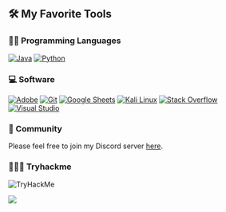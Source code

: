 ## 🛠️ My Favorite Tools

### 👨‍💻 Programming Languages

<p>
    <a href="#"><img alt="Java" src="https://img.shields.io/static/v1?style=for-the-badge&message=Java&color=222222&logo=Java&logoColor=F7DF1E&label="></a>
    <a href="#"><img alt="Python" src="https://img.shields.io/static/v1?style=for-the-badge&message=Python&color=3776AB&logo=Python&logoColor=FFFFFF&label="></a>

### 💻 Software

<p>
    <a href="#"><img alt="Adobe" src="https://img.shields.io/static/v1?style=for-the-badge&message=Adobe&color=FF0000&logo=Adobe&logoColor=FFFFFF&label="></a>
    <a href="#"><img alt="Git" src="https://img.shields.io/static/v1?style=for-the-badge&message=Git&color=F05032&logo=Git&logoColor=FFFFFF&label="></a>
    <a href="#"><img alt="Google Sheets" src="https://img.shields.io/static/v1?style=for-the-badge&message=Google+Sheets&color=34A853&logo=Google+Sheets&logoColor=FFFFFF&label="></a>
    <a href="#"><img alt="Kali Linux" src="https://img.shields.io/static/v1?style=for-the-badge&message=Kali+Linux&color=557C94&logo=Kali+Linux&logoColor=FFFFFF&label="></a>
    <a href="#"><img alt="Stack Overflow" src="https://img.shields.io/static/v1?style=for-the-badge&message=Stack+Overflow&color=F58025&logo=Stack+Overflow&logoColor=FFFFFF&label="></a>
    <a href="#"><img alt="Visual Studio" src="https://img.shields.io/static/v1?style=for-the-badge&message=Visual+Studio&color=5C2D91&logo=Visual+Studio&logoColor=FFFFFF&label="></a>
</p>

### 💫 Community

Please feel free to join my Discord server [here](https://discord.gg/mJBF9jXb42).

### 👨🏽‍💻 Tryhackme

<img src="https://tryhackme-badges.s3.amazonaws.com/Kavitate.png" alt="TryHackMe">

![](https://komarev.com/ghpvc/?username=kavitate&style=plastic)
